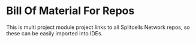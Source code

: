 # Bill Of Material For Repos

This is multi project module project links to all Splitcells Network repos,
so these can be easily imported into IDEs.
